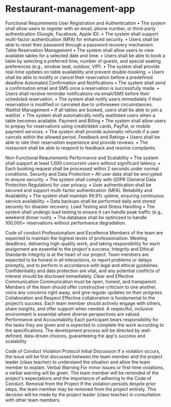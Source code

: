 # Restaurant-management-app
Functional Requirements
User Registration and Authentication
•	The system shall allow users to register with an email, phone number, or third-party authentication (Google, Facebook, Apple ID).
•	The system shall support multi-factor authentication (MFA) for enhanced security.
•	Users shall be able to reset their password through a password recovery mechanism.
Table Reservation Management
•	The system shall allow users to view available tables for a selected date and time.
•	Users shall be able to book a table by selecting a preferred time, number of guests, and special seating preferences (e.g., window seat, outdoor, VIP).
•	The system shall provide real-time updates on table availability and prevent double-booking.
•	Users shall be able to modify or cancel their reservation before a predefined deadline
Automated Confirmation and Notifications
•	The system shall send a confirmation email and SMS once a reservation is successfully made.
•	Users shall receive reminder notifications via email/SMS before their scheduled reservation.
•	The system shall notify users immediately if their reservation is modified or canceled due to unforeseen circumstances.
Waitlist Management
•	If all tables are booked, users shall be able to join a waitlist.
•	The system shall automatically notify waitlisted users when a table becomes available.
Payment and Billing 
•	The system shall allow users to prepay for reservations using credit/debit cards, PayPal, or mobile payment services.
•	The system shall provide automatic refunds if a user cancels within the allowed period.
Feedback and Ratings
•	Users shall be able to rate their reservation experience and provide reviews.
•	The restaurant shall be able to respond to feedback and resolve complaints.


Non-Functional Requirements
Performance and Scalability
•	The system shall support at least 1,000 concurrent users without significant latency.
•	Each booking request shall be processed within 2 seconds under normal conditions.
Security and Data Protection
•	All user data shall be encrypted to ensure security.
•	The system shall comply with GDPR (General Data Protection Regulation) for user privacy.
•	User authentication shall be secured and support multi-factor authentication (MFA).
Reliability and Availability
•	The system shall maintain 99.9% uptime, ensuring continuous service availability.
•	Data backups shall be performed daily and stored securely for disaster recovery.
Load Testing and Stress Handling
•	The system shall undergo load testing to ensure it can handle peak traffic (e.g., weekend dinner rush).
•	The database shall be optimized to handle 100,000+ reservations without performance degradation.


Code of conduct
Professionalism and Excellence
Members of the team are expected to maintain the highest levels of professionalism. Meeting deadlines, delivering high-quality work, and taking responsibility for each assignment are essential to the project's success.
Integrity and Ethical Standards
Integrity is at the heart of our project. Team members are expected to be honest in all interactions, to report problems or delays promptly, and to perform in accordance with legal and ethical guidelines. Confidentiality and data protection are vital, and any potential conflicts of interest should be disclosed immediately.
Clear and Effective Communication
Communication must be open, honest, and transparent. Members of the team should offer constructive criticism to one another, voice any concerns right away, and give regular updates on their progress. 
Collaboration and Respect
Effective collaboration is fundamental to the project’s success. Each team member should actively engage with others, share insights, and offer support when needed. A respectful, inclusive environment is essential where diverse perspectives are valued.
Performance and Accountability
Each participant bears responsibility for the tasks they are given and is expected to complete the work according to the specifications. The development process will be directed by well-defined, data-driven choices, guaranteeing the app's success and scalability


Code of Conduct Violation Protocol
Initial Discussion
If a violation occurs, the issue will be first discussed between the team member and the project leader (class teacher) to understand the situation and allow the team member to explain.
Verbal Warning
For minor issues or first-time violations, a verbal warning will be given. The team member will be reminded of the project's expectations and the importance of adhering to the Code of Conduct.
Removal from the Project
If the violation persists despite prior steps, the team member may be removed from the project entirely. This decision will be made by the project leader (class teacher) in consultation with other team members.
